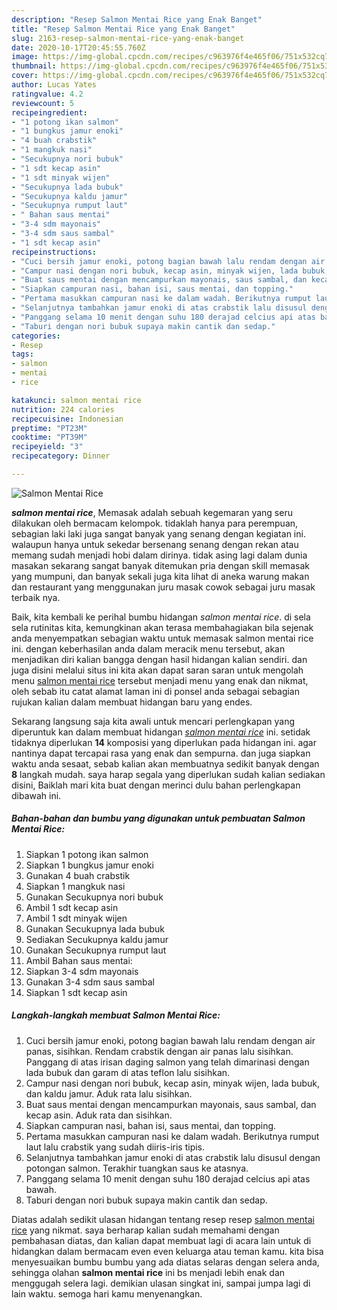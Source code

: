 ```yaml
---
description: "Resep Salmon Mentai Rice yang Enak Banget"
title: "Resep Salmon Mentai Rice yang Enak Banget"
slug: 2163-resep-salmon-mentai-rice-yang-enak-banget
date: 2020-10-17T20:45:55.760Z
image: https://img-global.cpcdn.com/recipes/c963976f4e465f06/751x532cq70/salmon-mentai-rice-foto-resep-utama.jpg
thumbnail: https://img-global.cpcdn.com/recipes/c963976f4e465f06/751x532cq70/salmon-mentai-rice-foto-resep-utama.jpg
cover: https://img-global.cpcdn.com/recipes/c963976f4e465f06/751x532cq70/salmon-mentai-rice-foto-resep-utama.jpg
author: Lucas Yates
ratingvalue: 4.2
reviewcount: 5
recipeingredient:
- "1 potong ikan salmon"
- "1 bungkus jamur enoki"
- "4 buah crabstik"
- "1 mangkuk nasi"
- "Secukupnya nori bubuk"
- "1 sdt kecap asin"
- "1 sdt minyak wijen"
- "Secukupnya lada bubuk"
- "Secukupnya kaldu jamur"
- "Secukupnya rumput laut"
- " Bahan saus mentai"
- "3-4 sdm mayonais"
- "3-4 sdm saus sambal"
- "1 sdt kecap asin"
recipeinstructions:
- "Cuci bersih jamur enoki, potong bagian bawah lalu rendam dengan air panas, sisihkan. Rendam crabstik dengan air panas lalu sisihkan. Panggang di atas irisan daging salmon yang telah dimarinasi dengan lada bubuk dan garam di atas teflon lalu sisihkan."
- "Campur nasi dengan nori bubuk, kecap asin, minyak wijen, lada bubuk, dan kaldu jamur. Aduk rata lalu sisihkan."
- "Buat saus mentai dengan mencampurkan mayonais, saus sambal, dan kecap asin. Aduk rata dan sisihkan."
- "Siapkan campuran nasi, bahan isi, saus mentai, dan topping."
- "Pertama masukkan campuran nasi ke dalam wadah. Berikutnya rumput laut lalu crabstik yang sudah diiris-iris tipis."
- "Selanjutnya tambahkan jamur enoki di atas crabstik lalu disusul dengan potongan salmon. Terakhir tuangkan saus ke atasnya."
- "Panggang selama 10 menit dengan suhu 180 derajad celcius api atas bawah."
- "Taburi dengan nori bubuk supaya makin cantik dan sedap."
categories:
- Resep
tags:
- salmon
- mentai
- rice

katakunci: salmon mentai rice 
nutrition: 224 calories
recipecuisine: Indonesian
preptime: "PT23M"
cooktime: "PT39M"
recipeyield: "3"
recipecategory: Dinner

---
```



![Salmon Mentai Rice](https://img-global.cpcdn.com/recipes/c963976f4e465f06/751x532cq70/salmon-mentai-rice-foto-resep-utama.jpg)

<b><i>salmon mentai rice</i></b>, Memasak adalah sebuah kegemaran yang seru dilakukan oleh bermacam kelompok. tidaklah hanya para perempuan, sebagian laki laki juga sangat banyak yang senang dengan kegiatan ini. walaupun hanya untuk sekedar bersenang senang dengan rekan atau memang sudah menjadi hobi dalam dirinya. tidak asing lagi dalam dunia masakan sekarang sangat banyak ditemukan pria dengan skill memasak yang mumpuni, dan banyak sekali juga kita lihat di aneka warung makan dan restaurant yang menggunakan juru masak cowok sebagai juru masak terbaik nya.

Baik, kita kembali ke perihal bumbu hidangan <i>salmon mentai rice</i>. di sela sela rutinitas kita, kemungkinan akan terasa membahagiakan bila sejenak anda menyempatkan sebagian waktu untuk memasak salmon mentai rice ini. dengan keberhasilan anda dalam meracik menu tersebut, akan menjadikan diri kalian bangga dengan hasil hidangan kalian sendiri. dan juga disini melalui situs ini kita akan dapat saran saran untuk mengolah menu <u>salmon mentai rice</u> tersebut menjadi menu yang enak dan nikmat, oleh sebab itu catat alamat laman ini di ponsel anda sebagai sebagian rujukan kalian dalam membuat hidangan baru yang endes.




Sekarang langsung saja kita awali untuk mencari perlengkapan yang diperuntuk kan dalam membuat hidangan <u><i>salmon mentai rice</i></u> ini. setidak tidaknya diperlukan <b>14</b> komposisi yang diperlukan pada hidangan ini. agar nantinya dapat tercapai rasa yang enak dan sempurna. dan juga siapkan waktu anda sesaat, sebab kalian akan membuatnya sedikit banyak dengan <b>8</b> langkah mudah. saya harap segala yang diperlukan sudah kalian sediakan disini, Baiklah mari kita buat dengan merinci dulu bahan perlengkapan dibawah ini.

<!--inarticleads1-->

##### Bahan-bahan dan bumbu yang digunakan untuk pembuatan Salmon Mentai Rice:

1. Siapkan 1 potong ikan salmon
1. Siapkan 1 bungkus jamur enoki
1. Gunakan 4 buah crabstik
1. Siapkan 1 mangkuk nasi
1. Gunakan Secukupnya nori bubuk
1. Ambil 1 sdt kecap asin
1. Ambil 1 sdt minyak wijen
1. Gunakan Secukupnya lada bubuk
1. Sediakan Secukupnya kaldu jamur
1. Gunakan Secukupnya rumput laut
1. Ambil  Bahan saus mentai:
1. Siapkan 3-4 sdm mayonais
1. Gunakan 3-4 sdm saus sambal
1. Siapkan 1 sdt kecap asin




<!--inarticleads2-->

##### Langkah-langkah membuat Salmon Mentai Rice:

1. Cuci bersih jamur enoki, potong bagian bawah lalu rendam dengan air panas, sisihkan. Rendam crabstik dengan air panas lalu sisihkan. Panggang di atas irisan daging salmon yang telah dimarinasi dengan lada bubuk dan garam di atas teflon lalu sisihkan.
1. Campur nasi dengan nori bubuk, kecap asin, minyak wijen, lada bubuk, dan kaldu jamur. Aduk rata lalu sisihkan.
1. Buat saus mentai dengan mencampurkan mayonais, saus sambal, dan kecap asin. Aduk rata dan sisihkan.
1. Siapkan campuran nasi, bahan isi, saus mentai, dan topping.
1. Pertama masukkan campuran nasi ke dalam wadah. Berikutnya rumput laut lalu crabstik yang sudah diiris-iris tipis.
1. Selanjutnya tambahkan jamur enoki di atas crabstik lalu disusul dengan potongan salmon. Terakhir tuangkan saus ke atasnya.
1. Panggang selama 10 menit dengan suhu 180 derajad celcius api atas bawah.
1. Taburi dengan nori bubuk supaya makin cantik dan sedap.




Diatas adalah sedikit ulasan hidangan tentang resep resep <u>salmon mentai rice</u> yang nikmat. saya berharap kalian sudah memahami dengan pembahasan diatas, dan kalian dapat membuat lagi di acara lain untuk di hidangkan dalam bermacam even even keluarga atau teman kamu. kita bisa menyesuaikan bumbu bumbu yang ada diatas selaras dengan selera anda, sehingga olahan <b>salmon mentai rice</b> ini bs menjadi lebih enak dan menggugah selera lagi. demikian ulasan singkat ini, sampai jumpa lagi di lain waktu. semoga hari kamu menyenangkan.
